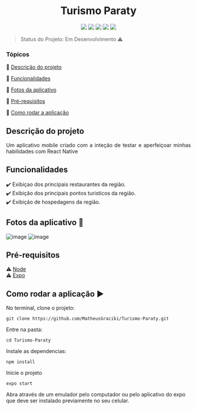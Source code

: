 <h1 align="center"> Turismo Paraty </h1>

<p align="center">
  <img src="https://img.shields.io/static/v1?label=react&message=framework&color=blue&style=for-the-badge&logo=REACT"/>
  <img src="https://img.shields.io/static/v1?label=Netlify&message=deploy&color=blue&style=for-the-badge&logo=netlify"/>
  <img src="http://img.shields.io/static/v1?label=License&message=MIT&color=green&style=for-the-badge"/>
  <img src="http://img.shields.io/static/v1?label=TESTES&message=%3E100&color=GREEN&style=for-the-badge"/>
   <img src="http://img.shields.io/static/v1?label=STATUS&message=EM%20DESENVOLVIMENTO&color=RED&style=for-the-badge"/>
   
</p>

> Status do Projeto: Em Desenvolvimento ⚠️

### Tópicos 

:small_blue_diamond: [Descrição do projeto](#descrição-do-projeto)

:small_blue_diamond: [Funcionalidades](#funcionalidades)

:small_blue_diamond: [Fotos da aplicativo](#deploy-da-aplicação-dash)

:small_blue_diamond: [Pré-requisitos](#pré-requisitos)

:small_blue_diamond: [Como rodar a aplicação](#como-rodar-a-aplicação-arrow_forward)

## Descrição do projeto 

<p align="justify">
  Um aplicativo mobile criado com a inteção de testar e aperfeiçoar minhas habilidades com React Native
</p>

## Funcionalidades

:heavy_check_mark: Exibiçao dos principais restaurantes da região. <br/>
:heavy_check_mark: Exibição dos  principais pontos turisticos da região.<br/>
:heavy_check_mark: Exibição de hospedagens da região.



## Fotos da aplicativo :dash:

![image](https://user-images.githubusercontent.com/85004422/166172470-8821b753-6c28-4229-8cd8-3d98ce611e42.png)
![image](https://user-images.githubusercontent.com/85004422/166172760-e13388bd-419f-4ef0-9462-123a81b76c7c.png)

## Pré-requisitos

:warning: [Node](https://nodejs.org/en/download/) <br/>
:warning: [Expo](https://docs.expo.dev/get-started/installation/)

## Como rodar a aplicação :arrow_forward:

No terminal, clone o projeto: 

```
git clone https://github.com/MatheusGraciki/Turismo-Paraty.git
```
Entre na pasta:
```
cd Turismo-Paraty
```
Instale as dependencias:
```
npm install
```
Inicie o projeto
```
expo start
```
Abra através de um emulador pelo computador  ou pelo aplicativo do expo  que deve ser instalado previamente no seu celular.



